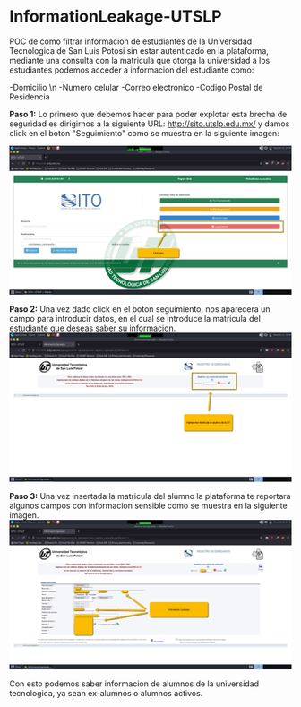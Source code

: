 # InformationLeakage-UTSLP
POC de como filtrar informacion de estudiantes de la Universidad Tecnologica de San Luis Potosi sin estar autenticado en la plataforma, mediante una consulta con la matricula que otorga la universidad a los estudiantes podemos acceder a informacion del estudiante como:

-Domicilio \n
-Numero celular
-Correo electronico
-Codigo Postal de Residencia

**Paso 1:**
Lo primero que debemos hacer para poder explotar esta brecha de seguridad es dirigirnos a la siguiente URL: http://sito.utslp.edu.mx/ y damos click en el boton "Seguimiento" como se muestra en la siguiente imagen:

<img src="https://github.com/GuilleX69/InformationLeakage-UTSLP/blob/main/images/Discover1.png">

**Paso 2:**
Una vez dado click en el boton seguimiento, nos aparecera un campo para introducir datos, en el cual se introduce la matricula del estudiante que deseas saber su informacion.
<img src="https://github.com/GuilleX69/InformationLeakage-UTSLP/blob/main/images/Discover2.png">

**Paso 3:**
Una vez insertada la matricula del alumno la plataforma te reportara algunos campos con informacion sensible como se muestra en la siguiente imagen. 
<img src="https://github.com/GuilleX69/InformationLeakage-UTSLP/blob/main/images/Discover3.png">

Con esto podemos saber informacion de alumnos de la universidad tecnologica, ya sean ex-alumnos o alumnos activos.
